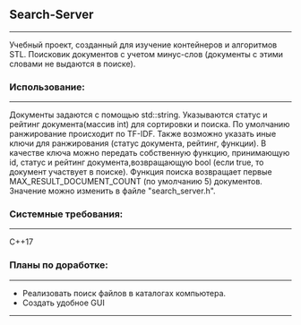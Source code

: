 ## Search-Server

---

Учебный проект, созданный для изучение контейнеров и алгоритмов STL.
Поисковик документов с учетом минус-слов (документы с этими словами  не выдаются в поиске).

### Использование:

---

Документы задаются с помощью std::string. Указываются статус и рейтинг документа(массив int) для сортировки и поиска. По умолчанию ранжирование происходит по TF-IDF. Также возможно указать иные ключи  для ранжирования (статус документа, рейтинг, функции).
В качестве ключа можно передать собственную функцию, принимающую id, статус и рейтинг документа,возвращающую bool (если true, то документ участвует в поиске).
Функция поиска возвращает первые MAX_RESULT_DOCUMENT_COUNT (по умолчанию 5) документов. Значение можно изменить в файле "search_server.h".

### Системные требования:
---

C++17

### Планы по доработке:

---

* Реализовать поиск файлов в каталогах компьютера.
* Создать удобное GUI

---